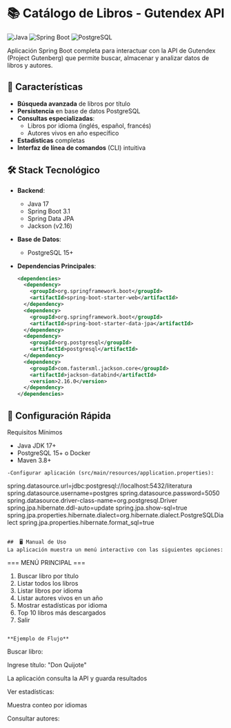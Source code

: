 # 📚 Catálogo de Libros - Gutendex API

![Java](https://img.shields.io/badge/Java-17+-orange)
![Spring Boot](https://img.shields.io/badge/Spring_Boot-3.1-green)
![PostgreSQL](https://img.shields.io/badge/PostgreSQL-15-blue)

Aplicación Spring Boot completa para interactuar con la API de Gutendex (Project Gutenberg) que permite buscar, almacenar y analizar datos de libros y autores.

## 🌟 Características

- **Búsqueda avanzada** de libros por título
- **Persistencia** en base de datos PostgreSQL
- **Consultas especializadas**:
    - Libros por idioma (inglés, español, francés)
    - Autores vivos en año específico
- **Estadísticas** completas
- **Interfaz de línea de comandos** (CLI) intuitiva

## 🛠 Stack Tecnológico

- **Backend**:
    - Java 17
    - Spring Boot 3.1
    - Spring Data JPA
    - Jackson (v2.16)

- **Base de Datos**:
    - PostgreSQL 15+

- **Dependencias Principales**:
  ```xml
  <dependencies>
    <dependency>
      <groupId>org.springframework.boot</groupId>
      <artifactId>spring-boot-starter-web</artifactId>
    </dependency>
    <dependency>
      <groupId>org.springframework.boot</groupId>
      <artifactId>spring-boot-starter-data-jpa</artifactId>
    </dependency>
    <dependency>
      <groupId>org.postgresql</groupId>
      <artifactId>postgresql</artifactId>
    </dependency>
    <dependency>
      <groupId>com.fasterxml.jackson.core</groupId>
      <artifactId>jackson-databind</artifactId>
      <version>2.16.0</version>
    </dependency>
  </dependencies>

## 🚀 Configuración Rápida
Requisitos Mínimos
- Java JDK 17+
- PostgreSQL 15+ o Docker
- Maven 3.8+


````
-Configurar aplicación (src/main/resources/application.properties):
````
spring.datasource.url=jdbc:postgresql://localhost:5432/literatura
spring.datasource.username=postgres
spring.datasource.password=5050
spring.datasource.driver-class-name=org.postgresql.Driver
spring.jpa.hibernate.ddl-auto=update
spring.jpa.show-sql=true
spring.jpa.properties.hibernate.dialect=org.hibernate.dialect.PostgreSQLDialect
spring.jpa.properties.hibernate.format_sql=true

````

##  🖥 Manual de Uso
La aplicación muestra un menú interactivo con las siguientes opciones:
````
=== MENÚ PRINCIPAL ===
1. Buscar libro por título
2. Listar todos los libros
3. Listar libros por idioma
4. Listar autores vivos en un año
5. Mostrar estadísticas por idioma
6. Top 10 libros más descargados
0. Salir
````

**Ejemplo de Flujo**
````
Buscar libro:

Ingrese título: "Don Quijote"

La aplicación consulta la API y guarda resultados

Ver estadísticas:

Muestra conteo por idiomas

Consultar autores:


````


